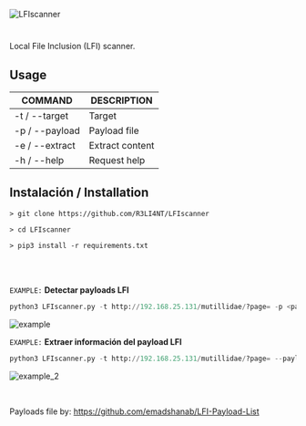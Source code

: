 ![LFIscanner](https://user-images.githubusercontent.com/75953873/177439268-5a14bd8b-c2ce-4ba1-98a8-e014bd9e0829.png)

<h1 align="center"></h1>

Local File Inclusion (LFI) scanner.

## Usage
| COMMAND | DESCRIPTION |
| ------------- | ------------- |
| -t / --target | Target |
| -p / --payload | Payload file |
| -e / --extract | Extract content |
| -h / --help | Request help |

## Instalación / Installation
```
> git clone https://github.com/R3LI4NT/LFIscanner

> cd LFIscanner

> pip3 install -r requirements.txt
```

</br>

</br>


`EXAMPLE:` **Detectar payloads LFI**
```python
python3 LFIscanner.py -t http://192.168.25.131/mutillidae/?page= -p <payload-file>
```

![example](https://user-images.githubusercontent.com/75953873/177440070-5526fe9c-8455-492e-b0f6-eb47dfef74d6.png)

`EXAMPLE:` **Extraer información del payload LFI**
```python
python3 LFIscanner.py -t http://192.168.25.131/mutillidae/?page= --payload <payload-file> --extract
```

![example_2](https://user-images.githubusercontent.com/75953873/177440180-2e4eebbd-1b5b-44af-8d09-0b1e9ba4175e.png)

</br>

Payloads file by: https://github.com/emadshanab/LFI-Payload-List

